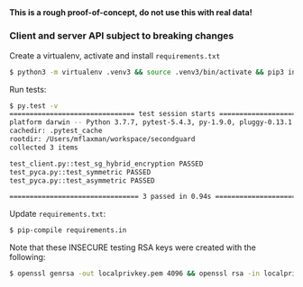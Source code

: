 ##

#### This is a rough proof-of-concept, do not use this with real data!
### Client and server API subject to breaking changes

Create a virtualenv, activate and install `requirements.txt`
```bash
$ python3 -m virtualenv .venv3 && source .venv3/bin/activate && pip3 install -r requirements.txt
```

Run tests:
```bash
$ py.test -v
=============================== test session starts ===============================
platform darwin -- Python 3.7.7, pytest-5.4.3, py-1.9.0, pluggy-0.13.1 -- /Users/mflaxman/workspace/secondguard/.venv3/bin/python
cachedir: .pytest_cache
rootdir: /Users/mflaxman/workspace/secondguard
collected 3 items                                                                 

test_client.py::test_sg_hybrid_encryption PASSED                            [ 33%]
test_pyca.py::test_symmetric PASSED                                         [ 66%]
test_pyca.py::test_asymmetric PASSED                                        [100%]

================================ 3 passed in 0.94s ================================

```

Update `requirements.txt`:
```bash
$ pip-compile requirements.in
```

Note that these INSECURE testing RSA keys were created with the following:
```bash
$ openssl genrsa -out localprivkey.pem 4096 && openssl rsa -in localprivkey.pem -pubout -out localpubkey.crt
```
